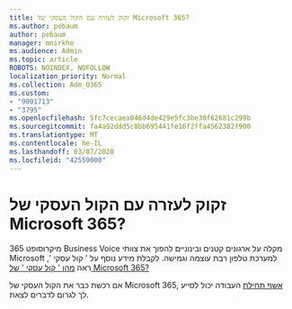 ```yaml
---
title: זקוק לעזרה עם הקול העסקי של Microsoft 365?
ms.author: pebaum
author: pebaum
manager: mnirkhe
ms.audience: Admin
ms.topic: article
ROBOTS: NOINDEX, NOFOLLOW
localization_priority: Normal
ms.collection: Adm_O365
ms.custom:
- "9001713"
- "3795"
ms.openlocfilehash: 5fc7cecaea046d4de429e5fc3be30f62681c299b
ms.sourcegitcommit: fa4a92ddd5c8bb695441fe16f2ffa4562382f900
ms.translationtype: MT
ms.contentlocale: he-IL
ms.lasthandoff: 03/07/2020
ms.locfileid: "42559000"
---
```

# <a name="need-help-with-microsoft-365-business-voice"></a>זקוק לעזרה עם הקול העסקי של Microsoft 365?

מיקרוסופט 365 Business Voice מקלה על ארגונים קטנים ובינוניים להפוך את צוותי Microsoft למערכת טלפון רבת עוצמה וגמישה. לקבלת מידע נוסף על ' קול עסקי ', ראה [מהו ' קול עסקי ' של Microsoft 365?](https://docs.microsoft.com/microsoftteams/business-voice/whats-business-voice)

אם רכשת כבר את הקול העסקי של Microsoft 365, [אשף תחילת](https://docs.microsoft.com/en-us/microsoftteams/business-voice/use-getting-started-wizard) העבודה יכול לסייע לך לגרום לדברים לצאת. 
